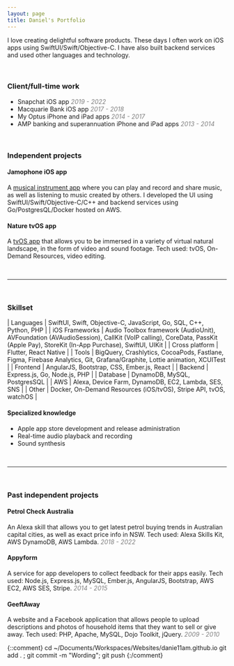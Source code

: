 ```yaml
---
layout: page
title: Daniel's Portfolio
---
```


I love creating delightful software products. These days I often work on iOS apps using SwiftUI/Swift/Objective-C. I have also built backend services and used other languages and technology. 

<br/>


### Client/full-time work

- Snapchat iOS app _<span style="color: grey">2019 - 2022</span>_
- Macquarie Bank iOS app _<span style="color: grey">2017 - 2018</span>_
- My Optus iPhone and iPad apps _<span style="color: grey">2014 - 2017</span>_
- AMP banking and superannuation iPhone and iPad apps  _<span style="color: grey">2013 - 2014</span>_

<br/>


### Independent projects

#### Jamophone iOS app

A [musical instrument app](https://apps.apple.com/app/id535422655) where you can play and record and share music, as well as listening to music created by others. I developed the UI using SwiftUI/Swift/Objective-C/C++ and backend services using Go/PostgresQL/Docker hosted on AWS.

#### Nature tvOS app

A [tvOS app](https://www.hungrysource.com/nature/index.html) that allows you to be immersed in a variety of virtual natural landscape, in the form of video and sound footage. Tech used: tvOS, On-Demand Resources, video editing.


<br/>

------------------------

<br/>


### Skillset

| Languages         | SwiftUI, Swift, Objective-C, JavaScript, Go, SQL, C++, Python, PHP |
| iOS Frameworks    | Audio Toolbox framework (AudioUnit), AVFoundation (AVAudioSession), CallKit (VoIP calling), CoreData, PassKit (Apple Pay), StoreKit (In-App Purchase), SwiftUI, UIKit |
| Cross platform    | Flutter, React Native |
| Tools             | BigQuery, Crashlytics, CocoaPods, Fastlane, Figma, Firebase Analytics, Git, Grafana/Graphite, Lottie animation, XCUITest |
| Frontend          | AngularJS, Bootstrap, CSS, Ember.js, React |
| Backend           | Express.js, Go, Node.js, PHP |
| Database          | DynamoDB, MySQL, PostgresSQL |
| AWS               | Alexa, Device Farm, DynamoDB, EC2, Lambda, SES, SNS |
| Other             | Docker, On-Demand Resources (iOS/tvOS), Stripe API, tvOS, watchOS |


#### Specialized knowledge

- Apple app store development and release administration
- Real-time audio playback and recording
- Sound synthesis

<br/>

------------------------

<br/>


### Past independent projects

#### Petrol Check Australia

An Alexa skill that allows you to get latest petrol buying trends in Australian capital cities, as well as exact price info in NSW. Tech used: Alexa Skills Kit, AWS DynamoDB, AWS Lambda. _<span style="color: grey">2018 - 2022</span>_

#### Appyform

A service for app developers to collect feedback for their apps easily. Tech used: Node.js, Express.js, MySQL, Ember.js, AngularJS, Bootstrap, AWS EC2, AWS SES, Stripe. _<span style="color: grey">2014 - 2015</span>_

#### GeeftAway

A website and a Facebook application that allows people to upload descriptions and photos of household items that they want to sell or give away. Tech used: PHP, Apache, MySQL, Dojo Toolkit, jQuery. _<span style="color: grey">2009 - 2010</span>_


{::comment}
cd ~/Documents/Workspaces/Websites/danie11am.github.io
git add . ; git commit -m "Wording"; git push
{:/comment}
